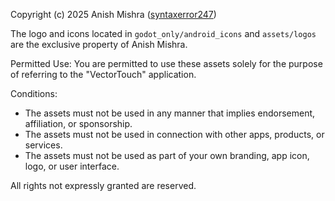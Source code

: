 Copyright (c) 2025 Anish Mishra ([syntaxerror247](https://github.com/syntaxerror247))

The logo and icons located in `godot_only/android_icons` and `assets/logos` are the exclusive property of Anish Mishra.

Permitted Use:
You are permitted to use these assets solely for the purpose of referring to the "VectorTouch" application.

Conditions:
- The assets must not be used in any manner that implies endorsement, affiliation, or sponsorship.
- The assets must not be used in connection with other apps, products, or services.
- The assets must not be used as part of your own branding, app icon, logo, or user interface.

All rights not expressly granted are reserved.
